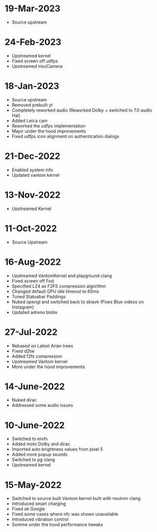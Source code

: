 # 19-Mar-2023
- Source upstream

# 24-Feb-2023
- Upstreamed kernel
- Fixed screen off udfps
- Upstreamed miuiCamera

# 18-Jan-2023
- Source upstream
- Removed prebuilt yt
- Completely reworked audio (Reworked Dolby + switched to 7.0 audio Hal)
- Added Leica cam
- Reworked the udfps implementation
- Major under the hood improvements
- Fixed udfps icon alignment on authentication dialogs

# 21-Dec-2022
- Enabled system info
- Updated vantom kernel

# 13-Nov-2022
- Upstreamed Kernel

# 11-Oct-2022
- Source Upstream

# 16-Aug-2022
- Upstreamed VantomKernel and playground clang
- Fixed screen off Fod
- Specified LZ4 as F2FS compression algorithm
- Changed default GPU idle timeout to 60ms
- Tuned Statusbar Paddings
- Nuked opengl and switched back to skiavk (Fixes Blue videos on Instagram)
- Updated adreno blobs

# 27-Jul-2022
- Rebased on Latest Arian trees
- Fixed d2tw
- Added f2fs compression
- Upstreamed Vantom kernel
- More under the hood improvements

# 14-June-2022
- Nuked dirac
- Addressed some audio issues

# 10-June-2022
- Switched to erofs
- Added moto Dolby and dirac
- Imported auto brightness values from pixel 5
- Added more popup sounds 
- Switched to pg clang 
- Upstreamed kernel

# 15-May-2022
- Switched to source built Vantom kernel built with neutron clang
- Introduced smart charging
- Fixed ok Google
- Fixed some cases where nfc was shown unavailable
- Introduced vibration control
- Somme under the hood performance tweaks
